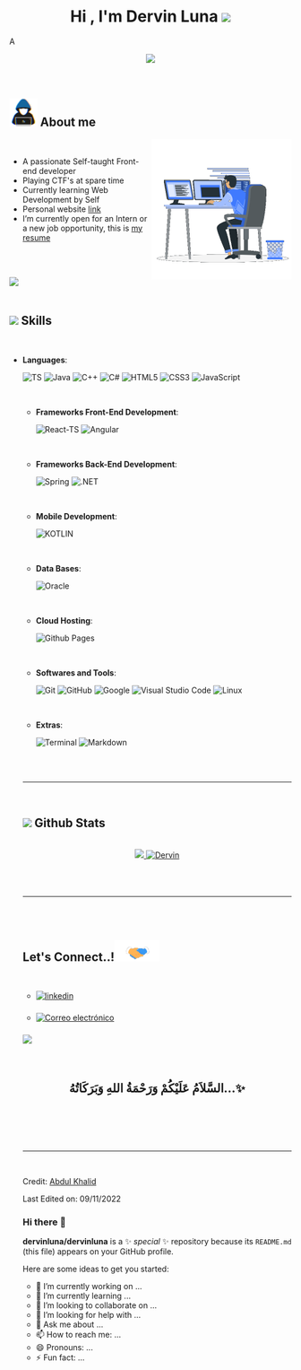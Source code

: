 
<h1 align="center"><b>Hi , I'm Dervin Luna </b><img src="https://media.giphy.com/media/hvRJCLFzcasrR4ia7z/giphy.gif" width="35"></h1>
<!--  -->A
<p align="center">
  <a href="https://github.com/DenverCoder1/readme-typing-svg"><img src="https://readme-typing-svg.herokuapp.com?font=Time+New+Roman&color=cyan&size=25&center=true&vCenter=true&width=600&height=100&lines=Build+Software&hearts;++;Self-taught+Front-End+Developer,;Computer+Science+Student,;CTF+Newbie,;Active+Learner/Researcher,;Love+to+learn+new+stuffs..<3"></a>
</p>


<br>



	
## <picture><img src = "https://github.com/0xAbdulKhalid/0xAbdulKhalid/raw/main/assets/mdImages/about_me.gif" width = 50px></picture> **About me**

<picture> <img align="right" src="https://github.com/0xAbdulKhalid/0xAbdulKhalid/raw/main/assets/mdImages/Right_Side.gif" width = 250px></picture>

<br>

- A passionate Self-taught Front-end developer
- Playing CTF's at spare time
- Currently learning Web Development by Self
- Personal website [link](https://www.linkedin.com/in/dervin-ardani-hern%C3%A1ndez-luna-292524158/)
- I’m currently open for an Intern or a new job opportunity, this is [my resume](https://read.cv/Dervin)

<br><br>

<img src="https://user-images.githubusercontent.com/73097560/115834477-dbab4500-a447-11eb-908a-139a6edaec5c.gif"><br><br>

## <img src="https://media2.giphy.com/media/QssGEmpkyEOhBCb7e1/giphy.gif?cid=ecf05e47a0n3gi1bfqntqmob8g9aid1oyj2wr3ds3mg700bl&rid=giphy.gif" width ="25"><b> Skills</b>
<br>

<p align="center">

- **Languages**:
    
    ![TS](https://img.shields.io/badge/TypeScript-%233178C6?style=for-the-badge&logo=typescript&logoColor=%23FFFFFF&link=https%3A%2F%2Fwww.typescriptlang.org%2F)
    ![Java](https://img.shields.io/badge/JAVA-%236DB33F?style=for-the-badge&logo=springboot&logoColor=%23FFFFFF)
    <object link="https://spring.io/projects/spring-boot">![C++](https://img.shields.io/badge/C++%20-%2300599C.svg?style=for-the-badge&logo=c%2B%2B&logoColor=white)<object>
    ![C#](https://img.shields.io/badge/C%23-%23512BD4?style=for-the-badge&logo=csharp&logoColor=%23FFFFFF)
    ![HTML5](https://img.shields.io/badge/HTML5%20-%23E34F26.svg?style=for-the-badge&logo=html5&logoColor=white)
    ![CSS3](https://img.shields.io/badge/CSS%20-%231572B6.svg?style=for-the-badge&logo=css3&logoColor=white)
    ![JavaScript](https://img.shields.io/badge/JavaScript%20-%23F7DF1E.svg?style=for-the-badge&logo=javascript&logoColor=black)

<br>

- **Frameworks Front-End Development**:

  ![React-TS](https://img.shields.io/badge/React-%23000000?style=for-the-badge&logo=react)
  ![Angular](https://img.shields.io/badge/Angular-%23C3002F?style=for-the-badge&logo=angular)

  <br>

- **Frameworks Back-End Development**:

  ![Spring](https://img.shields.io/badge/spring%20boot-%236DB33F%20?style=for-the-badge&logo=springboot&logoColor=%23FFFFFF&link=https%3A%2F%2Fspring.io%2Fprojects%2Fspring-boot)
  ![.NET](https://img.shields.io/badge/.NET-%23512BD4?style=for-the-badge&logo=dotnet&logoColor=%23FFFFFF&link=https%3A%2F%2Fdotnet.microsoft.com%2Fes-es%2Flearn%2Fdotnet%2Fwhat-is-dotnet-framework)

   <br>

- **Mobile Development**:

  ![KOTLIN](https://img.shields.io/badge/Kotlin-%237F52FF?style=for-the-badge&logo=kotlin&logoColor=%23FFFFFF&link=https%3A%2F%2Fkotlinlang.org%2Fdocs%2Fhome.html)
   
   <br>

- **Data Bases**:

    ![Oracle](https://img.shields.io/badge/Oracle-%23F80000?style=for-the-badge&logo=oracle&logoColor=%23FFFFFF)
    
   <br>

- **Cloud Hosting**:

    ![Github Pages](https://img.shields.io/badge/GitHub%20Pages-%23327FC7.svg?style=for-the-badge&logo=github&logoColor=white)
    
<br>

- **Softwares and Tools**:

    ![Git](https://img.shields.io/badge/git-%23F05033.svg?style=for-the-badge&logo=git&logoColor=white)
    ![GitHub](https://img.shields.io/badge/github-%23121011.svg?style=for-the-badge&logo=github&logoColor=white)
    ![Google](https://img.shields.io/badge/google-%234285F4.svg?style=for-the-badge&logo=google&logoColor=white)
    ![Visual Studio Code](https://img.shields.io/badge/Visual%20Studio%20Code-0078d7.svg?style=for-the-badge&logo=visual-studio-code&logoColor=white)
    ![Linux](https://img.shields.io/badge/Linux-FCC624?style=for-the-badge&logo=linux&logoColor=black) 

<br>

- **Extras**:

    ![Terminal](https://img.shields.io/badge/Terminal-%23054020?style=for-the-badge&logo=gnu-bash&logoColor=white)
    ![Markdown](https://img.shields.io/badge/markdown-%23000000.svg?style=for-the-badge&logo=markdown&logoColor=white)   


</p>

<br>
<br>

-----

<br>


## <img src="https://media.giphy.com/media/iY8CRBdQXODJSCERIr/giphy.gif" width="35"><b> Github Stats </b>
<br>

<div align="center">

<a href="https://github.com/0xabdulkhalid/">
  <img src="https://github-readme-stats.vercel.app/api?username=0xabdulkhalid&include_all_commits=true&count_private=true&show_icons=true&line_height=20&title_color=7A7ADB&icon_color=2234AE&text_color=D3D3D3&bg_color=0,000000,130F40" width="450"/>
  <img src="https://github-readme-stats.vercel.app/api/top-langs?username=0xabdulkhalid&show_icons=true&locale=en&layout=compact&line_height=20&title_color=7A7ADB&icon_color=2234AE&text_color=D3D3D3&bg_color=0,000000,130F40" width="375"  alt="Dervin"/>

</a>
</div>

<br>
<br>
<br>

-----

<br>
<br>

## <b> Let's Connect..!</b><img src="https://github.com/0xAbdulKhalid/0xAbdulKhalid/raw/main/assets/mdImages/handshake.gif" width ="80">
<br>
<div align='left'>

<ul>

<li>
<a href="https://www.linkedin.com/in/dervin-ardani-hern%C3%A1ndez-luna-292524158/" target="_blank">
<img src="https://img.shields.io/badge/linkedin:  Dervin-%2300acee.svg?color=405DE6&style=for-the-badge&logo=linkedin&logoColor=white" alt=linkedin style="margin-bottom: 5px;"/>
</a>
</li>

<br>



<li>
<a href="mailto:dervinardanihernandezluna2001@gmail.com">
  <img src="https://img.shields.io/badge/gmail:%20dervinardanihernandezluna2001@gmail.com-%23EA4335.svg?style=for-the-badge&logo=gmail&logoColor=white" alt="Correo electrónico" style="margin-bottom: 5px;" />
</a>
</li>
	
</ul>
</div>

<br>
<img src="https://user-images.githubusercontent.com/73097560/115834477-dbab4500-a447-11eb-908a-139a6edaec5c.gif">
<br>
<br>
<br>

<div align='center'>

## <b>السَّلاَمُ عَلَيْكُمْ وَرَحْمَةُ اللهِ وَبَرَكَاتُهُ...✨</b>

</div>
<br>
<br>
<br>
<br>

---

<br>

Credit: [Abdul Khalid](https://github.com/0xabdulkhalid)

Last Edited on: 09/11/2022


### Hi there 👋


**dervinluna/dervinluna** is a ✨ _special_ ✨ repository because its `README.md` (this file) appears on your GitHub profile.

Here are some ideas to get you started:

- 🔭 I’m currently working on ...
- 🌱 I’m currently learning ...
- 👯 I’m looking to collaborate on ...
- 🤔 I’m looking for help with ...
- 💬 Ask me about ...
- 📫 How to reach me: ...
- 😄 Pronouns: ...
- ⚡ Fun fact: ...


